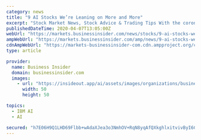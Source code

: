 ```yaml
---
category: news
title: "9 AI Stocks We’re Leaning on More and More"
excerpt: "Stock Market News, Stock Advice & Trading Tips With the coronavirus pandemic taking a devastating toll both in the U.S. and"
publishedDateTime: 2020-04-07T13:05:00Z
webUrl: "https://markets.businessinsider.com/news/stocks/9-ai-stocks-were-leaning-on-more-and-more-1029072749"
ampWebUrl: "https://markets.businessinsider.com/amp/news/9-ai-stocks-were-leaning-on-more-and-more-1029072749"
cdnAmpWebUrl: "https://markets-businessinsider-com.cdn.ampproject.org/c/s/markets.businessinsider.com/amp/news/9-ai-stocks-were-leaning-on-more-and-more-1029072749"
type: article

provider:
  name: Business Insider
  domain: businessinsider.com
  images:
    - url: "https://insideout.app/ai/assets/images/organizations/businessinsider.com-50x50.jpg"
      width: 50
      height: 50

topics:
  - IBM AI
  - AI

secured: "h7E06H9Q1LHD69Flbb+wAdaXJea3o3NmhOV+RqN8yqAfQXkghlxitvivByI6C43A9cxVBKquImYlRVC09aRY4f4IxP8vcuvLCxNup9dMaltOj6FmIZHt+vDEGnkOwQBjyrLDF+wyGCwn2DdB1c/MJSUy9K7h0frlQLBzAygHUidOHXaXn1MjxhUwzkHtHhoD8/Pa24T6z2ATi57V3rADX7/wjwCjt/JryCNc/lbOliaJyMcLnsEaAGB8WjnsgN/LfDubH3JptGDL1Qb5BRRNlBE/qWo9sg31OBxjYwUPgfTHV9rkZS2NSE2UL9NHQjjdWOFcnnTLMrrtHbBMKDkeWg/V8u2/nShveZn4zlTfLzVM1itbugxXYlufoqYuoTka60Sv6and10Qa1I1sDeQUaprQVMK26sMb5R/JZqO9zzQIE8hj4FcbmbNsA2N97kXF2u9YoVW9xsUBFrmDYFTjfDao+NgM+Tg2irB8OiH6XpI=;5g/JkDRfsdS05rI8DcuHmA=="
---
```


